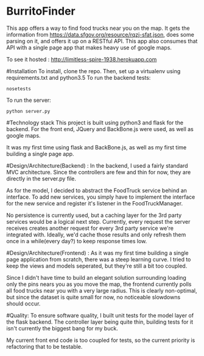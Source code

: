 # BurritoFinder

This app offers a way to find food trucks near you on the map. It gets the information from https://data.sfgov.org/resource/rqzj-sfat.json, does some parsing on it, and offers it up on a RESTful API. This app also consumes that API with a single page app that makes heavy use of google maps.

To see it hosted : http://limitless-spire-1938.herokuapp.com

#Installation
To install, clone the repo.
Then, set up a virtualenv using requirements.txt and python3.5
To run the backend tests:
```
nosetests
```

To run the server:
```
python server.py
```

#Technology stack
This project is built using python3 and flask for the backend.
For the front end, JQuery and BackBone.js were used, as well as google maps.

It was my first time using flask and BackBone.js, as well as my first time building a single page app.


#Design/Architecture(Backend) :
In the backend, I used a fairly standard MVC architecture. Since the controllers are few and thin for now, they are directly in the server.py file. 

As for the model, I decided to abstract the FoodTruck service behind an interface. To add new services, you simply have to implement the interface for the new service and register it's listener in the FoodTruckManager.

No persistence is currently used, but a caching layer for the 3rd party services would be a logical next step. Currently, every request the server receives creates another request for every 3rd party service we're integrated with. Ideally, we'd cache those results and only refresh them once in a while(every day?) to keep response times low.

#Design/Architecture(Frontend) :
As it was my first time building a single page application from scratch, there was a steep learning curve. I tried to keep the views and models seperated, but they're still a bit too coupled. 

Since I didn't have time to build an elegant solution surrounding loading only the pins nears you as you move the map, the frontend currently polls all food trucks near you with a very large radius. This is clearly non-optimal, but since the dataset is quite small for now, no noticeable slowdowns should occur.

#Quality:
To ensure software quality, I built unit tests for the model layer of the flask backend. The controller layer being quite thin, building tests for it isn't currently the biggest bang for my buck.

My current front end code is too coupled for tests, so the current priority is refactoring that to be testable. 
